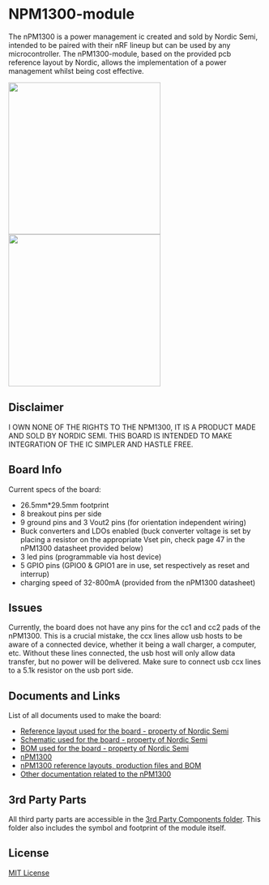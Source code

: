 # NPM1300-module
The nPM1300 is a power management ic created and sold by Nordic Semi, intended to be paired with their nRF lineup but can be used by any microcontroller. The nPM1300-module, based on the provided pcb reference layout by Nordic, allows the implementation of a power management whilst being cost effective.

<img src="https://github.com/user-attachments/assets/f5d8a17e-70c5-4a86-808a-44ebfa528137" width="300"/>
<img src="https://github.com/user-attachments/assets/bd7bcb2e-3bf9-4db7-8470-77d1425b2a1c" width="300"/>

## Disclaimer
I OWN NONE OF THE RIGHTS TO THE NPM1300, IT IS A PRODUCT MADE AND SOLD BY NORDIC SEMI. THIS BOARD IS INTENDED TO MAKE INTEGRATION OF THE IC SIMPLER AND HASTLE FREE.

## Board Info
Current specs of the board:
- 26.5mm*29.5mm footprint
- 8 breakout pins per side
- 9 ground pins and 3 Vout2 pins (for orientation independent wiring)
- Buck converters and LDOs enabled (buck converter voltage is set by placing a resistor on the appropriate Vset pin, check page 47 in the nPM1300 datasheet provided below)
- 3 led pins (programmable via host device)
- 5 GPIO pins (GPIO0 & GPIO1 are in use, set respectively as reset and interrup)
- charging speed of 32-800mA (provided from the nPM1300 datasheet)

## Issues
Currently, the board does not have any pins for the cc1 and cc2 pads of the nPM1300. This is a crucial mistake, the ccx lines allow usb hosts to be aware of a connected device, whether it being a wall charger, a computer, etc. Without these lines connected, the usb host will only allow data transfer, but no power will be delivered. Make sure to connect usb ccx lines to a 5.1k resistor on the usb port side.

## Documents and Links
List of all documents used to make the board:
- [Reference layout used for the board - property of Nordic Semi](https://github.com/AryA-65/NPM1300-module/blob/main/Docs/npm1300_qeaa_config1_pcb.pdf)
- [Schematic used for the board - property of Nordic Semi](https://github.com/AryA-65/NPM1300-module/blob/main/Docs/npm1300_qeaa_config1_schematic.pdf)
- [BOM used for the board - property of Nordic Semi](https://github.com/AryA-65/NPM1300-module/blob/main/Docs/npm1300_qeaa_config1_bom.xls)
- [nPM1300](https://www.nordicsemi.com/Products/nPM1300)
- [nPM1300 reference layouts, production files and BOM](https://www.nordicsemi.com/Products/nPM1300/Downloads#infotabs)
- [Other documentation related to the nPM1300](https://docs.nordicsemi.com/category/npm1300-category)

## 3rd Party Parts
All third party parts are accessible in the [3rd Party Components folder](https://github.com/AryA-65/NPM1300-module/tree/main/3rd%20Party%20Components). This folder also includes the symbol and footprint of the module itself.

## License
[MIT License](https://github.com/AryA-65/NPM1300-module/blob/main/LICENSE)
